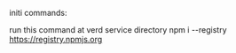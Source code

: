 initi commands:



run this command at verd service directory
npm i --registry https://registry.npmjs.org